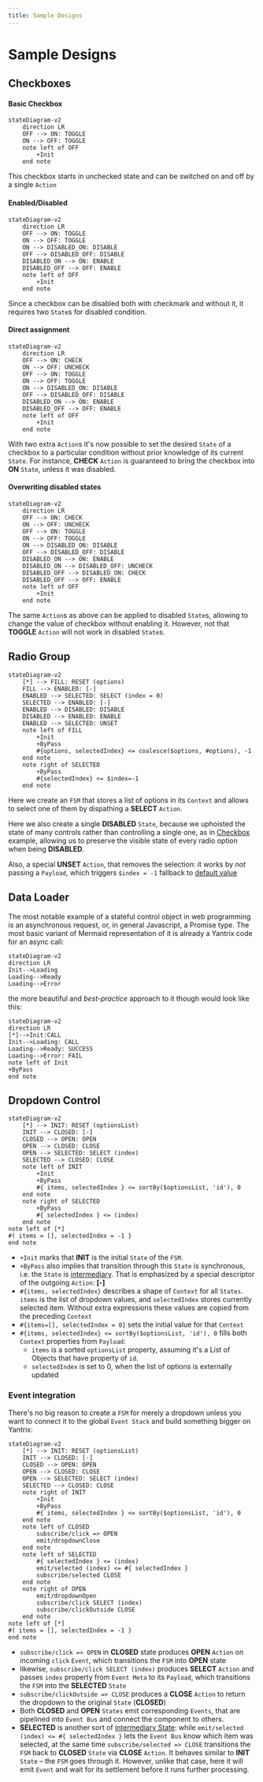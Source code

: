 ```yaml
---
title: Sample Designs
---
```


# Sample Designs

## Checkboxes

#### Basic Checkbox

```mermaid
stateDiagram-v2
	direction LR
	OFF --> ON: TOGGLE
	ON --> OFF: TOGGLE
	note left of OFF
		+Init
	end note
```

This checkbox starts in unchecked state and can be switched on and off by a single `Action`

#### Enabled/Disabled

```mermaid
stateDiagram-v2
	direction LR
	OFF --> ON: TOGGLE
	ON --> OFF: TOGGLE
	ON --> DISABLED_ON: DISABLE
	OFF --> DISABLED_OFF: DISABLE
	DISABLED_ON --> ON: ENABLE
	DISABLED_OFF --> OFF: ENABLE
	note left of OFF
		+Init
	end note
```

Since a checkbox can be disabled both with checkmark and without it, it requires two `State`s for disabled condition.

#### Direct assignment

```mermaid
stateDiagram-v2
	direction LR
	OFF --> ON: CHECK
	ON --> OFF: UNCHECK
	OFF --> ON: TOGGLE
	ON --> OFF: TOGGLE
	ON --> DISABLED_ON: DISABLE
	OFF --> DISABLED_OFF: DISABLE
	DISABLED_ON --> ON: ENABLE
	DISABLED_OFF --> OFF: ENABLE
	note left of OFF
		+Init
	end note
```

With two extra `Action`s it's now possible to set the desired `State` of a checkbox to a particular condition without prior knowledge of its current `State`. For instance, **CHECK** `Action` is guaranteed to bring the checkbox into **ON** `State`, unless it was disabled.

#### Overwriting disabled states

```mermaid
stateDiagram-v2
	direction LR
	OFF --> ON: CHECK
	ON --> OFF: UNCHECK
	OFF --> ON: TOGGLE
	ON --> OFF: TOGGLE
	ON --> DISABLED_ON: DISABLE
	OFF --> DISABLED_OFF: DISABLE
	DISABLED_ON --> ON: ENABLE
	DISABLED_ON --> DISABLED_OFF: UNCHECK
	DISABLED_OFF --> DISABLED_ON: CHECK
	DISABLED_OFF --> OFF: ENABLE
	note left of OFF
		+Init
	end note
```

The same `Action`s as above can be applied to disabled `State`s, allowing to change the value of checkbox without enabling it. However, not that **TOGGLE** `Action` will not work in disabled `State`s.

## Radio Group

```mermaid
stateDiagram-v2
	[*] --> FILL: RESET (options)
	FILL --> ENABLED: [-]
	ENABLED --> SELECTED: SELECT (index = 0)
	SELECTED --> ENABLED: [-]
	ENABLED --> DISABLED: DISABLE
	DISABLED --> ENABLED: ENABLE
	ENABLED --> SELECTED: UNSET
	note left of FILL
		+Init
		+ByPass
		#{options, selectedIndex} <= coalesce($options, #options), -1
	end note
	note right of SELECTED
		+ByPass
		#{selectedIndex} <= $index=-1
	end note
```

Here we create an `FSM` that stores a list of options in its `Context` and allows to select one of them by dispathing a **SELECT** `Action`.

Here we also create a single **DISABLED** `State`, because we uphoisted the state of many controls rather than controlling a single one, as in [Checkbox](#checkboxes) example, allowing us to preserve the visible state of every radio option when being **DISABLED**.

Also, a special **UNSET** `Action`, that removes the selection: it works by _not_ passing a `Payload`, which triggers `$index = -1` fallback to [default value](../syntax/120_values_and_constants.html#default-values)

## Data Loader

The most notable example of a stateful control object in web programming is an asynchronous request, or, in general Javascript, a Promise type. The most basic variant of Mermaid representation of it is already a Yantrix code for an async call:
```mermaid
stateDiagram-v2
direction LR
Init-->Loading
Loading-->Ready
Loading-->Error
```

the more beautiful and _best-practice_ approach to it though would look like this:
```mermaid
stateDiagram-v2
direction LR
[*]-->Init:CALL
Init-->Loading: CALL
Loading-->Ready: SUCCESS
Loading-->Error: FAIL
note left of Init
+ByPass
end note
```

## Dropdown Control

```mermaid
stateDiagram-v2
	[*] --> INIT: RESET (optionsList)
	INIT --> CLOSED: [-]
	CLOSED --> OPEN: OPEN
	OPEN --> CLOSED: CLOSE
	OPEN --> SELECTED: SELECT (index)
	SELECTED --> CLOSED: CLOSE
	note left of INIT
		+Init
		+ByPass
		#{ items, selectedIndex } <= sortBy($optionsList, 'id'), 0
	end note
	note right of SELECTED
		+ByPass
		#{ selectedIndex } <= (index)
	end note
note left of [*]
#( items = [], selectedIndex = -1 }
end note
```

-   `+Init` marks that **INIT** is the initial `State` of the `FSM`.
-   `+ByPass` also implies that transition through this `State` is synchronous, i.e. the `State` is [intermediary](#intermediary-states). That is emphasized by a special descriptor of the outgoing `Action`: **[-]**
-   `#{items, selectedIndex}` describes a shape of `Context` for all `States`. `items` is the list of dropdown values, and `selectedIndex` stores currently selected item. Without extra expressions these values are copied from the preceding `Context`
-   `#{items=[], selectedIndex = 0}` sets the initial value for that `Context`
-   `#{items, selectedIndex} <= sortBy($optionsList, 'id'), 0` fills both `Context` properties from `Payload`:
    -   `items` is a sorted `optionsList` property, assuming it's a List of Objects that have property of `id`.
    -   `selectedIndex` is set to 0, when the list of options is externally updated

### Event integration

There's no big reason to create a `FSM` for merely a dropdown unless you want to connect it to the global `Event Stack` and build something bigger on Yantrix:

```mermaid
stateDiagram-v2
	[*] --> INIT: RESET (optionsList)
	INIT --> CLOSED: [-]
	CLOSED --> OPEN: OPEN
	OPEN --> CLOSED: CLOSE
	OPEN --> SELECTED: SELECT (index)
	SELECTED --> CLOSED: CLOSE
	note right of INIT
		+Init
		+ByPass
		#{ items, selectedIndex } <= sortBy($optionsList, 'id'), 0
	end note
	note left of CLOSED
		subscribe/click => OPEN
		emit/dropdownClose
	end note
	note left of SELECTED
		#{ selectedIndex } <= (index)
		emit/selected (index) <= #{ selectedIndex }
		subscribe/selected CLOSE
	end note
	note right of OPEN
		emit/dropdownOpen
		subscribe/click SELECT (index)
		subscribe/clickOutside CLOSE
	end note
note left of [*]
#( items = [], selectedIndex = -1 }
end note
```

-   `subscribe/click => OPEN` in **CLOSED** state produces **OPEN** `Action` on incoming `click` `Event`, which
    transitions the `FSM` into **OPEN** state
-   likewise, `subscribe/click SELECT (index)` produces **SELECT** `Action` and passes `index` property
    from `Event Meta` to its `Payload`, which transitions the `FSM` into the **SELECTED** `State`
-   `subscribe/clickOutside => CLOSE` produces a **CLOSE** `Action` to return the dropdown to the
    original `State` (**CLOSED**)
-   Both **CLOSED** and **OPEN** `States` emit corresponding `Events`, that are pipelined into `Event Bus` and connect the component to others.
-   **SELECTED** is another sort of [intermediary State](#intermediary-states): while `emit/selected (index) <= #{ selectedIndex }` lets the `Event Bus` know
    which item was selected, at the same time `subscribe/selected => CLOSE` transitions the `FSM`
    back to **CLOSED** `State` via **CLOSE** `Action`. It behaves similar to **INIT** `State` &ndash; the `FSM` goes through it. However, unlike that case, here it will emit `Event` and wait for its settlement before it runs further
    processing.
